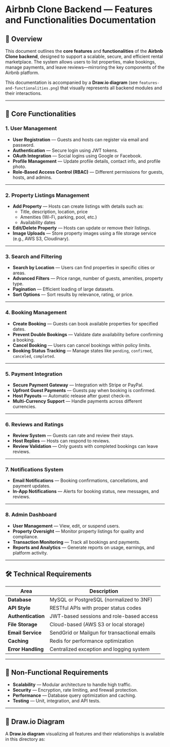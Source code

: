 # Airbnb Clone Backend — Features and Functionalities Documentation

## 📘 Overview
This document outlines the **core features** and **functionalities** of the **Airbnb Clone backend**, designed to support a scalable, secure, and efficient rental marketplace. The system allows users to list properties, make bookings, manage payments, and leave reviews—mirroring the key components of the Airbnb platform.

This documentation is accompanied by a **Draw.io diagram** (see `features-and-functionalities.png`) that visually represents all backend modules and their interactions.

---

## 🔑 Core Functionalities

### 1. User Management
- **User Registration** — Guests and hosts can register via email and password.
- **Authentication** — Secure login using JWT tokens.
- **OAuth Integration** — Social logins using Google or Facebook.
- **Profile Management** — Update profile details, contact info, and profile photo.
- **Role-Based Access Control (RBAC)** — Different permissions for guests, hosts, and admins.

---

### 2. Property Listings Management
- **Add Property** — Hosts can create listings with details such as:
  - Title, description, location, price
  - Amenities (Wi-Fi, parking, pool, etc.)
  - Availability dates
- **Edit/Delete Property** — Hosts can update or remove their listings.
- **Image Uploads** — Store property images using a file storage service (e.g., AWS S3, Cloudinary).

---

### 3. Search and Filtering
- **Search by Location** — Users can find properties in specific cities or areas.
- **Advanced Filters** — Price range, number of guests, amenities, property type.
- **Pagination** — Efficient loading of large datasets.
- **Sort Options** — Sort results by relevance, rating, or price.

---

### 4. Booking Management
- **Create Booking** — Guests can book available properties for specified dates.
- **Prevent Double Bookings** — Validate date availability before confirming a booking.
- **Cancel Booking** — Users can cancel bookings within policy limits.
- **Booking Status Tracking** — Manage states like `pending`, `confirmed`, `canceled`, `completed`.

---

### 5. Payment Integration
- **Secure Payment Gateway** — Integration with Stripe or PayPal.
- **Upfront Guest Payments** — Guests pay when booking is confirmed.
- **Host Payouts** — Automatic release after guest check-in.
- **Multi-Currency Support** — Handle payments across different currencies.

---

### 6. Reviews and Ratings
- **Review System** — Guests can rate and review their stays.
- **Host Replies** — Hosts can respond to reviews.
- **Review Validation** — Only guests with completed bookings can leave reviews.

---

### 7. Notifications System
- **Email Notifications** — Booking confirmations, cancellations, and payment updates.
- **In-App Notifications** — Alerts for booking status, new messages, and reviews.

---

### 8. Admin Dashboard
- **User Management** — View, edit, or suspend users.
- **Property Oversight** — Monitor property listings for quality and compliance.
- **Transaction Monitoring** — Track all bookings and payments.
- **Reports and Analytics** — Generate reports on usage, earnings, and platform activity.

---

## 🛠️ Technical Requirements

| Area | Description |
|------|--------------|
| **Database** | MySQL or PostgreSQL (normalized to 3NF) |
| **API Style** | RESTful APIs with proper status codes |
| **Authentication** | JWT-based sessions and role-based access |
| **File Storage** | Cloud-based (AWS S3 or local storage) |
| **Email Service** | SendGrid or Mailgun for transactional emails |
| **Caching** | Redis for performance optimization |
| **Error Handling** | Centralized exception and logging system |

---

## 🚀 Non-Functional Requirements
- **Scalability** — Modular architecture to handle high traffic.
- **Security** — Encryption, rate limiting, and firewall protection.
- **Performance** — Database query optimization and caching.
- **Testing** — Unit, integration, and API tests.

---

## 🧩 Draw.io Diagram
A **Draw.io diagram** visualizing all features and their relationships is available in this directory as:

